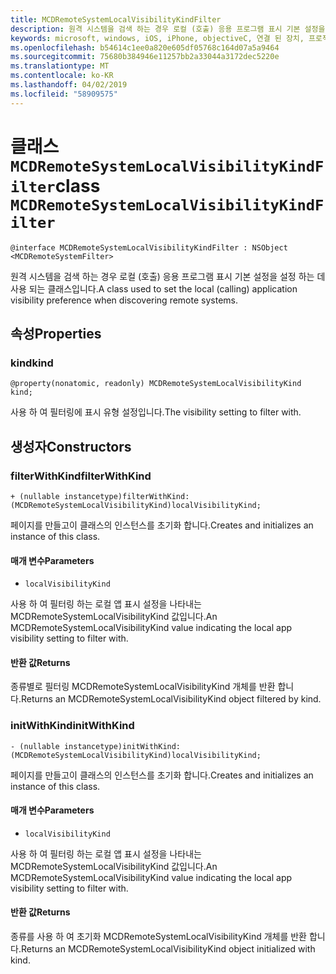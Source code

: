 ```yaml
---
title: MCDRemoteSystemLocalVisibilityKindFilter
description: 원격 시스템을 검색 하는 경우 로컬 (호출) 응용 프로그램 표시 기본 설정을 설정 하는 데 사용 되는 클래스입니다.
keywords: microsoft, windows, iOS, iPhone, objectiveC, 연결 된 장치, 프로젝트 로마
ms.openlocfilehash: b54614c1ee0a820e605df05768c164d07a5a9464
ms.sourcegitcommit: 75680b384946e11257bb2a33044a3172dec5220e
ms.translationtype: MT
ms.contentlocale: ko-KR
ms.lasthandoff: 04/02/2019
ms.locfileid: "58909575"
---
```

# <a name="class-mcdremotesystemlocalvisibilitykindfilter"></a><span data-ttu-id="2cb78-104">클래스 `MCDRemoteSystemLocalVisibilityKindFilter`</span><span class="sxs-lookup"><span data-stu-id="2cb78-104">class `MCDRemoteSystemLocalVisibilityKindFilter`</span></span> 

```
@interface MCDRemoteSystemLocalVisibilityKindFilter : NSObject <MCDRemoteSystemFilter>
```  

<span data-ttu-id="2cb78-105">원격 시스템을 검색 하는 경우 로컬 (호출) 응용 프로그램 표시 기본 설정을 설정 하는 데 사용 되는 클래스입니다.</span><span class="sxs-lookup"><span data-stu-id="2cb78-105">A class used to set the local (calling) application visibility preference when discovering remote systems.</span></span>

## <a name="properties"></a><span data-ttu-id="2cb78-106">속성</span><span class="sxs-lookup"><span data-stu-id="2cb78-106">Properties</span></span>

### <a name="kind"></a><span data-ttu-id="2cb78-107">kind</span><span class="sxs-lookup"><span data-stu-id="2cb78-107">kind</span></span>
`@property(nonatomic, readonly) MCDRemoteSystemLocalVisibilityKind kind;`

<span data-ttu-id="2cb78-108">사용 하 여 필터링에 표시 유형 설정입니다.</span><span class="sxs-lookup"><span data-stu-id="2cb78-108">The visibility setting to filter with.</span></span>

## <a name="constructors"></a><span data-ttu-id="2cb78-109">생성자</span><span class="sxs-lookup"><span data-stu-id="2cb78-109">Constructors</span></span>

### <a name="filterwithkind"></a><span data-ttu-id="2cb78-110">filterWithKind</span><span class="sxs-lookup"><span data-stu-id="2cb78-110">filterWithKind</span></span>
`+ (nullable instancetype)filterWithKind:(MCDRemoteSystemLocalVisibilityKind)localVisibilityKind;`

<span data-ttu-id="2cb78-111">페이지를 만들고이 클래스의 인스턴스를 초기화 합니다.</span><span class="sxs-lookup"><span data-stu-id="2cb78-111">Creates and initializes an instance of this class.</span></span>

#### <a name="parameters"></a><span data-ttu-id="2cb78-112">매개 변수</span><span class="sxs-lookup"><span data-stu-id="2cb78-112">Parameters</span></span>
* `localVisibilityKind` 

<span data-ttu-id="2cb78-113">사용 하 여 필터링 하는 로컬 앱 표시 설정을 나타내는 MCDRemoteSystemLocalVisibilityKind 값입니다.</span><span class="sxs-lookup"><span data-stu-id="2cb78-113">An MCDRemoteSystemLocalVisibilityKind value indicating the local app visibility setting to filter with.</span></span>

#### <a name="returns"></a><span data-ttu-id="2cb78-114">반환 값</span><span class="sxs-lookup"><span data-stu-id="2cb78-114">Returns</span></span>
<span data-ttu-id="2cb78-115">종류별로 필터링 MCDRemoteSystemLocalVisibilityKind 개체를 반환 합니다.</span><span class="sxs-lookup"><span data-stu-id="2cb78-115">Returns an MCDRemoteSystemLocalVisibilityKind object filtered by kind.</span></span>

### <a name="initwithkind"></a><span data-ttu-id="2cb78-116">initWithKind</span><span class="sxs-lookup"><span data-stu-id="2cb78-116">initWithKind</span></span>
`- (nullable instancetype)initWithKind:(MCDRemoteSystemLocalVisibilityKind)localVisibilityKind;`

<span data-ttu-id="2cb78-117">페이지를 만들고이 클래스의 인스턴스를 초기화 합니다.</span><span class="sxs-lookup"><span data-stu-id="2cb78-117">Creates and initializes an instance of this class.</span></span>

#### <a name="parameters"></a><span data-ttu-id="2cb78-118">매개 변수</span><span class="sxs-lookup"><span data-stu-id="2cb78-118">Parameters</span></span>
* `localVisibilityKind` 

<span data-ttu-id="2cb78-119">사용 하 여 필터링 하는 로컬 앱 표시 설정을 나타내는 MCDRemoteSystemLocalVisibilityKind 값입니다.</span><span class="sxs-lookup"><span data-stu-id="2cb78-119">An MCDRemoteSystemLocalVisibilityKind value indicating the local app visibility setting to filter with.</span></span>

#### <a name="returns"></a><span data-ttu-id="2cb78-120">반환 값</span><span class="sxs-lookup"><span data-stu-id="2cb78-120">Returns</span></span>
<span data-ttu-id="2cb78-121">종류를 사용 하 여 초기화 MCDRemoteSystemLocalVisibilityKind 개체를 반환 합니다.</span><span class="sxs-lookup"><span data-stu-id="2cb78-121">Returns an MCDRemoteSystemLocalVisibilityKind object initialized with kind.</span></span>